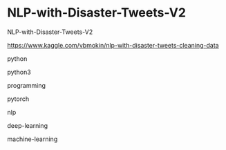 # NLP-with-Disaster-Tweets-V2
NLP-with-Disaster-Tweets-V2

https://www.kaggle.com/vbmokin/nlp-with-disaster-tweets-cleaning-data

python

python3

programming

pytorch

nlp

deep-learning

machine-learning
